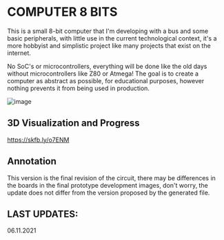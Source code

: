 **COMPUTER 8 BITS**
===============================

This is a small 8-bit computer that I'm developing with a bus and some basic peripherals, with little use in the current technological context, it's a more hobbyist and simplistic project like many projects that exist on the internet.

No SoC's or microcontrollers, everything will be done like the old days without microcontrollers like Z80 or Atmega! The goal is to create a computer as abstract as possible, for educational purposes, however nothing prevents it from being used in production.


![image](https://i.imgur.com/ElBRN8j.png)

3D Visualization and Progress
-------

https://skfb.ly/o7ENM

Annotation
-------

This version is the final revision of the circuit, there may be differences in the boards in the final prototype development images, don't worry, the update does not differ from the version proposed by the generated file.


LAST UPDATES:
-------

06.11.2021
